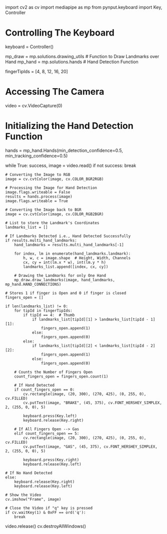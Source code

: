 
   import cv2 as cv
import mediapipe as mp 
from pynput.keyboard import Key, Controller 

# Controlling The Keyboard
keyboard = Controller()

mp_draw = mp.solutions.drawing_utils  # Function to Draw Landmarks over Hand
mp_hand = mp.solutions.hands  # Hand Detection Function

fingerTipIds = [4, 8, 12, 16, 20]

# Accessing The Camera
video = cv.VideoCapture(0)

# Initializing the Hand Detection Function
hands = mp_hand.Hands(min_detection_confidence=0.5, min_tracking_confidence=0.5)

while True:
    success, image = video.read()
    if not success:
        break

    # Converting the Image to RGB
    image = cv.cvtColor(image, cv.COLOR_BGR2RGB)

    # Processing the Image for Hand Detection
    image.flags.writeable = False
    results = hands.process(image)
    image.flags.writeable = True

    # Converting the Image back to BGR
    image = cv.cvtColor(image, cv.COLOR_RGB2BGR)

    # List to store the Landmark's Coordinates
    landmarks_list = []

    # If Landmarks Detected i.e., Hand Detected Successfully
    if results.multi_hand_landmarks:
        hand_landmarks = results.multi_hand_landmarks[-1]

        for index, lm in enumerate(hand_landmarks.landmark):
            h, w, c = image.shape  # Height, Width, Channels
            cx, cy = int(lm.x * w), int(lm.y * h)
            landmarks_list.append([index, cx, cy])

        # Drawing the Landmarks for only One Hand
        mp_draw.draw_landmarks(image, hand_landmarks, mp_hand.HAND_CONNECTIONS)

    # Stores 1 if finger is Open and 0 if finger is closed
    fingers_open = []

    if len(landmarks_list) != 0:
        for tipId in fingerTipIds:
            if tipId == 4:  # Thumb
                if landmarks_list[tipId][1] > landmarks_list[tipId - 1][1]:
                    fingers_open.append(1)
                else:
                    fingers_open.append(0)
            else:
                if landmarks_list[tipId][2] < landmarks_list[tipId - 2][2]:
                    fingers_open.append(1)
                else:
                    fingers_open.append(0)

        # Counts the Number of Fingers Open
        count_fingers_open = fingers_open.count(1)

        # If Hand Detected
        if count_fingers_open == 0:
            cv.rectangle(image, (20, 300), (270, 425), (0, 255, 0), cv.FILLED)
            cv.putText(image, "BRAKE", (45, 375), cv.FONT_HERSHEY_SIMPLEX, 2, (255, 0, 0), 5)

            keyboard.press(Key.left)
            keyboard.release(Key.right)

        # If All Fingers Open --> Gas
        elif count_fingers_open == 5:
            cv.rectangle(image, (20, 300), (270, 425), (0, 255, 0), cv.FILLED)
            cv.putText(image, "GAS", (45, 375), cv.FONT_HERSHEY_SIMPLEX, 2, (255, 0, 0), 5)

            keyboard.press(Key.right)
            keyboard.release(Key.left)

    # If No Hand Detected
    else:
        keyboard.release(Key.right)
        keyboard.release(Key.left)

    # Show the Video
    cv.imshow("Frame", image)

    # Close the Video if "q" key is pressed
    if cv.waitKey(1) & 0xFF == ord('q'):
        break

video.release()
cv.destroyAllWindows()
